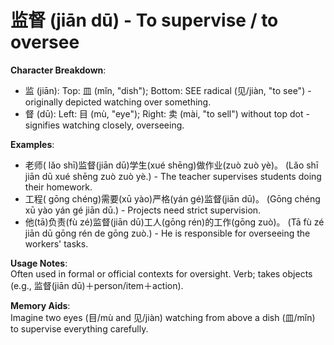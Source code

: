 # **监督 (jiān dū) - To supervise / to oversee**

**Character Breakdown**:  
- 监 (jiān): Top: 皿 (mǐn, "dish"); Bottom: SEE radical (见/jiàn, "to see") - originally depicted watching over something.  
- 督 (dū): Left: 目 (mù, "eye"); Right: 卖 (mài, "to sell") without top dot - signifies watching closely, overseeing.

**Examples**:  
- 老师( lǎo shī)监督(jiān dū)学生(xué shēng)做作业(zuò zuò yè)。 (Lǎo shī jiān dū xué shēng zuò zuò yè.) - The teacher supervises students doing their homework.  
- 工程( gōng chéng)需要(xū yào)严格(yán gé)监督(jiān dū)。 (Gōng chéng xū yào yán gé jiān dū.) - Projects need strict supervision.  
- 他(tā)负责(fù zé)监督(jiān dū)工人(gōng rén)的工作(gōng zuò)。 (Tā fù zé jiān dū gōng rén de gōng zuò.) - He is responsible for overseeing the workers' tasks.

**Usage Notes**:  
Often used in formal or official contexts for oversight. Verb; takes objects (e.g., 监督(jiān dū)＋person/item＋action).

**Memory Aids**:  
Imagine two eyes (目/mù and 见/jiàn) watching from above a dish (皿/mǐn) to supervise everything carefully.
